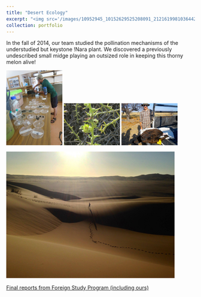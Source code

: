 ```yaml
---
title: "Desert Ecology"
excerpt: "<img src='/images/10952945_10152629525208091_2121619981036442779_o.jpg' alt='Dunes' width='450'/>"
collection: portfolio
---
```

In the fall of 2014, our team studied the pollination mechanisms of the understudied but keystone !Nara plant. We discovered a previously undescribed small midge playing an outsized role in keeping this thorny melon alive!<br/>
<p float="left">
	<img src="/images/10392322_10205093499198156_3910015792943472910_n.jpg" alt="Lab" width="150"/>
	<img src="/images/10670118_10205093497758120_4404669032956086319_n.jpg" alt="!Nara" width="150"/>
	<img src="/images/10952099_10152629521703091_6653878523729964015_o.jpg" alt="Vulture" width="150"/>
</p>
<img src="/images/10952945_10152629525208091_2121619981036442779_o.jpg" alt="Dunes" width="450"/>

[Final reports from Foreign Study Program (including ours)](https://envs.dartmouth.edu/sites/department_environmental_studies/files/dartmouth_in_namibia_2014_4.pdf)